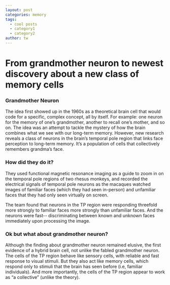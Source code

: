```yaml
---
layout: post
categories: memory
tags:
  - cool posts
  - category1
  - category2
author: tw
---
```

# From grandmother neuron to newest discovery about a new class of memory cells
### Grandmother Neuron
The idea first showed up in the 1960s as a theoretical brain cell that would code for a specific, complex concept, all by itself. For example: one neuron for the memory of one’s grandmother, another to recall one’s mother, and so on. The idea was an attempt to tackle the mystery of how the brain combines what we see with our long-term memory. 
However, new research reveals a class of neurons in the brain’s temporal pole region that links face perception to long-term memory. It’s a population of cells that collectively remembers grandma’s face.

### How did they do it?
They used functional magnetic resonance imaging as a guide to zoom in on the temporal pole regions of two rhesus monkeys, and recorded the electrical signals of temporal pole neurons as the macaques watched images of familiar faces (which they had seen in-person) and unfamiliar faces that they had only seen virtually on screen.

The team found that neurons in the TP region were responding threefold more strongly to familiar faces more strongly than unfamiliar faces. And the neurons were fast-- discriminating between known and unknown faces immediately upon processing the image.


### Ok but what about grandmother neuron?

Although the finding about grandmother neuron remained elusive, the first evidence of a hybrid brain cell, not unlike the fabled grandmother neuron. The cells of the TP region behave like sensory cells, with reliable and fast response to visual stimuli. But they also act like memory cells, which respond only to stimuli that the brain has seen before (i.e, familiar individuals). And more importantly, the cells of the TP region appear to work as “a collective” (unlike the theory). 




